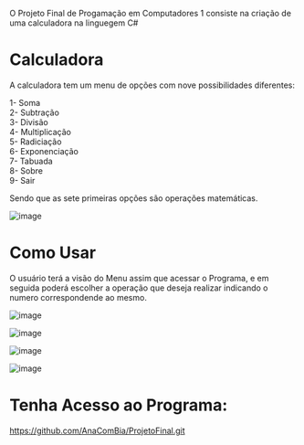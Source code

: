 
O Projeto Final de Progamação em Computadores 1 consiste na criação de uma calculadora na linguegem C#

# Calculadora

A calculadora tem um menu de opções com nove possibilidades diferentes:

1- Soma            
2- Subtração       
3- Divisão         
4- Multiplicação   
5- Radiciação      
6- Exponenciação   
7- Tabuada         
8- Sobre           
9- Sair   

Sendo que as sete primeiras opções são operações matemáticas. 

![image](https://user-images.githubusercontent.com/88218889/145657568-9a92049d-68f3-4a27-bd12-cfb6f105a472.png)


# Como Usar

O usuário terá a visão do Menu assim que acessar o Programa, e em seguida poderá escolher a operação que deseja realizar indicando o numero correspondende ao mesmo.

![image](https://user-images.githubusercontent.com/88218889/145657586-69acd09f-cc6b-4936-9053-016aa5fb1742.png)

![image](https://user-images.githubusercontent.com/88218889/145657609-7579cadd-93cc-4ada-9140-6fce8ad79b5d.png)

![image](https://user-images.githubusercontent.com/88218889/145657631-668d43e8-8f68-4464-875c-15fae37dc9b4.png)

![image](https://user-images.githubusercontent.com/88218889/145657645-54fb2fb0-8900-4ca0-a038-1801846217e9.png)

# Tenha Acesso ao Programa: 

https://github.com/AnaComBia/ProjetoFinal.git


 
